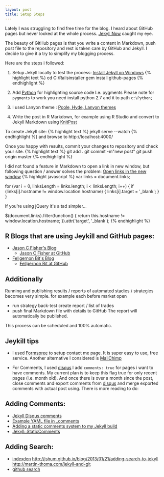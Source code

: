 ```yaml
---
layout: post
title: Setup Steps
---
```


Lately I was struggling to find free time for the blog. I heard about
GitHub pages but never looked at the whole process. 
[Jekyll Now](https://github.com/barryclark/jekyll-now) caught my eye. 

The beauty of GitHub pages is that you write a content in Markdown, push post file
 to the repository and rest is taken care by GitHub and Jekyll. 
 I decide to give it a try to simplify my blogging process.

Here are the steps i followed:
1. Setup Jekyll locally to test the process: [Install Jekyll on Windows](http://chrismeserole.com/coding/install-ruby-rails-jekyll-on-windows/)
{% highlight text %}
cd C:/Railsinstaller 
gem install github-pages
{% endhighlight %}

2. Add [Python](https://www.python.org/) for highlighting source code I.e. pygments
Please note for `pygments` to work you need install python 2.7 and it to path `c:\Python;`

3. I used Lanyon theme : [Poole, Hyde, Lanyon themes](http://getpoole.com/) 

4. Write the post in R Markdown, for example using R Studio and convert to Jekyll Markdown
using [KnitPost ](https://github.com/jfisher-usgs/jfisher-usgs.github.com/blob/master/Rmd/2012-07-03-knitr-jekyll.Rmd)

To create Jekyll site:
{% highlight text %}
jekyll serve --watch
{% endhighlight %}
and browse to http://localhost:4000/

Once you happy with results, commit your changes to repository and check your site.
{% highlight text %}
 git add .
 git commit -m"new post"
 git push origin master
{% endhighlight %}


I did not found a feature in Markdown to open a link in new window, but following question / answer solves the problem:
[Open links in the new window](http://stackoverflow.com/questions/4425198/markdown-target-blank)
{% highlight javascript %}
var links = document.links;

for (var i = 0, linksLength = links.length; i < linksLength; i++) {
   if (links[i].hostname != window.location.hostname) {
       links[i].target = '_blank';
   } 
}

If you're using jQuery it's a tad simpler...

$(document.links).filter(function() {
    return this.hostname != window.location.hostname;
}).attr('target', '_blank');
{% endhighlight %}
    

    
R Blogs that are using Jeykill and GitHub pages:
----
* [Jason C Fisher's Blog](http://jfisher-usgs.github.io/r/2012/07/03/knitr-jekyll/)
  - [Jason C Fisher at GitHub](https://github.com/jfisher-usgs/jfisher-usgs.github.com)
* [Fellgernon Bit's Blog](http://lcolladotor.github.io/2013/11/09/new-Fellgernon-Bit-setup-in-Github/)
  - [Fellgernon Bit at GitHub](https://github.com/lcolladotor/lcolladotor.github.com)


Additionally
----
Running and publishing results / reports of automated stadies / strategies
becomes very simple. for example each before market open


* run strategy back-test create report / list of trades
* push final Markdown file with details to GitHub
The report will automatically be published.

This process can be scheduled and 100% automatic.


Jeykill tips
---

* I used [Formspree](http://formspree.io/) to setup contact me page. It is super easy to use, free service.
Another alternative I considered is [MailChimp](http://kb.mailchimp.com/lists/signup-forms/add-a-signup-form-to-your-website)

* For Comments, I used [disqus](https://help.disqus.com/customer/portal/articles/472138-jekyll-installation-instructions)
I add `comments: true` for pages i want to have comments. My current plan is to keep this flag true for
only recent pages (i.e. month old). And once there is over a month since the post, close comments and
export comments from [disqus](https://help.disqus.com/customer/portal/articles/472149-comments-export) and
merge exported comments with actual post using. There is more reading to do: 


Adding Comments:
---

* [Jekyll Disqus comments](https://github.com/pathawks/jekyll-disqus-comments)
* [Example YAML file in _comments](https://github.com/mpalmer/jekyll-static-comments/issues/11)
* [Adding a static comments system to my Jekyll build](http://hawksworx.com/blog/adding-a-static-comments-system-to-my-jekyll-build/)
* [Jekyll::StaticComments](https://github.com/mpalmer/jekyll-static-comments/)


Adding Search:
---

* [indexden](http://www.indexden.com/documentation/api)
  http://jshum.github.io/blog/2013/01/21/adding-search-to-jekyll
  http://martin-thoma.com/jekyll-and-git
* [github search](https://developer.github.com/v3/search/#search-code)


